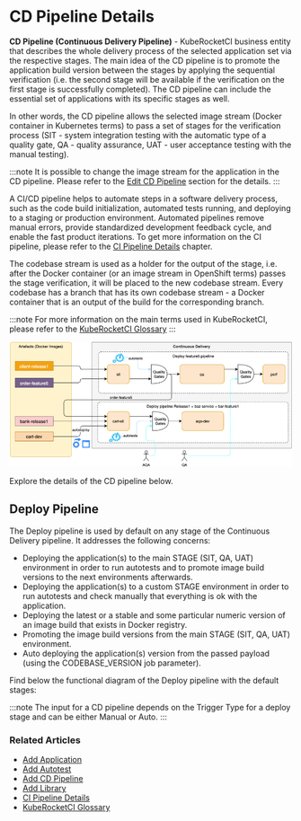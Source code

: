 # CD Pipeline Details

**CD Pipeline (Continuous Delivery Pipeline)** - KubeRocketCI business entity that describes the whole delivery process of the selected application set via the respective stages.
The main idea of the CD pipeline is to promote the application build version between the stages by applying the sequential verification (i.e. the second stage will be available if the verification on the first stage is successfully completed).
The CD pipeline can include the essential set of applications with its specific stages as well.

In other words, the CD pipeline allows the selected image stream (Docker container in Kubernetes terms) to pass a set of stages for the verification process (SIT - system integration testing with the automatic type of a quality gate, QA - quality assurance, UAT - user acceptance testing with the manual testing).

:::note
  It is possible to change the image stream for the application in the CD pipeline. Please refer to the [Edit CD Pipeline](add-cd-pipeline.md) section for the details.
:::

A CI/CD pipeline helps to automate steps in a software delivery process, such as the code build initialization, automated tests running, and deploying to a staging or production environment.
Automated pipelines remove manual errors, provide standardized development feedback cycle, and enable the fast product iterations. To get more information on the CI pipeline, please refer to the [CI Pipeline Details](ci-pipeline-details.md) chapter.

The codebase stream is used as a holder for the output of the stage, i.e. after the Docker container (or an image stream in OpenShift terms) passes the stage verification, it will be placed to the new codebase stream.
Every codebase has a branch that has its own codebase stream - a Docker container that is an output of the build for the corresponding branch.

:::note
  For more information on the main terms used in KubeRocketCI, please refer to the [KubeRocketCI Glossary](../glossary.md)
:::

![KubeRocketCI CD pipeline](../assets/user-guide/edp-cd-pipeline.png "KubeRocketCI CD pipeline")

Explore the details of the CD pipeline below.

## Deploy Pipeline

The Deploy pipeline is used by default on any stage of the Continuous Delivery pipeline. It addresses the following concerns:

* Deploying the application(s) to the main STAGE (SIT, QA, UAT) environment in order to run autotests and to promote image build versions to the next environments afterwards.
* Deploying the application(s) to a custom STAGE environment in order to run autotests and check manually that everything is ok with the application.
* Deploying the latest or a stable and some particular numeric version of an image build that exists in Docker registry.
* Promoting the image build versions from the main STAGE (SIT, QA, UAT) environment.
* Auto deploying the application(s) version from the passed payload (using the CODEBASE_VERSION job parameter).

Find below the functional diagram of the Deploy pipeline with the default stages:

:::note
  The input for a CD pipeline depends on the Trigger Type for a deploy stage and can be either Manual or Auto.
:::

### Related Articles

* [Add Application](add-application.md)
* [Add Autotest](add-autotest.md)
* [Add CD Pipeline](add-cd-pipeline.md)
* [Add Library](add-library.md)
* [CI Pipeline Details](ci-pipeline-details.md)
* [KubeRocketCI Glossary](../glossary.md)
